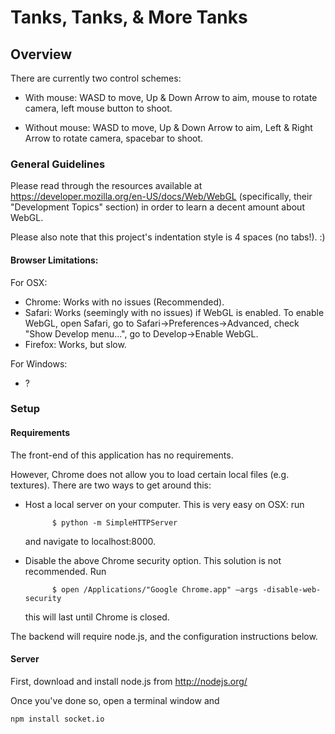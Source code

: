 # Tanks, Tanks, & More Tanks

## Overview

There are currently two control schemes:

* With mouse: WASD to move, Up & Down Arrow to aim, mouse to rotate camera, left mouse button to shoot.

* Without mouse: WASD to move, Up & Down Arrow to aim, Left & Right Arrow to rotate camera, spacebar to shoot.

### General Guidelines

Please read through the resources available at https://developer.mozilla.org/en-US/docs/Web/WebGL
(specifically, their "Development Topics" section) in order to learn a decent amount about WebGL.

Please also note that this project's indentation style is 4 spaces (no tabs!). :)

#### Browser Limitations:

For OSX:
* Chrome: Works with no issues (Recommended).
* Safari: Works (seemingly with no issues) if WebGL is enabled. To enable WebGL,
open Safari, go to Safari->Preferences->Advanced, check "Show Develop menu...",
go to Develop->Enable WebGL.
* Firefox: Works, but slow.

For Windows:
* ?

### Setup
#### Requirements
The front-end of this application has no requirements.

However, Chrome does not allow you to load certain local files (e.g. textures). There are two ways to get around this:

* Host a local server on your computer. This is very easy on OSX: run

            $ python -m SimpleHTTPServer

  and navigate to localhost:8000.

* Disable the above Chrome security option. This solution is not recommended. Run

            $ open /Applications/"Google Chrome.app" –args -disable-web-security

  this will last until Chrome is closed.

The backend will require node.js, and the configuration instructions below.

#### Server
First, download and install node.js from http://nodejs.org/

Once you've done so, open a terminal window and

    npm install socket.io